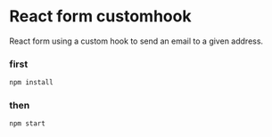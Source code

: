 # React form customhook


React form using a custom hook to send an email to a given address.

### first
```sh
npm install
```

### then
```sh
npm start
```
